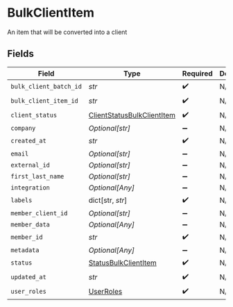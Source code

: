 # BulkClientItem

An item that will be converted into a client


## Fields

| Field                                                                           | Type                                                                            | Required                                                                        | Description                                                                     |
| ------------------------------------------------------------------------------- | ------------------------------------------------------------------------------- | ------------------------------------------------------------------------------- | ------------------------------------------------------------------------------- |
| `bulk_client_batch_id`                                                          | *str*                                                                           | :heavy_check_mark:                                                              | N/A                                                                             |
| `bulk_client_item_id`                                                           | *str*                                                                           | :heavy_check_mark:                                                              | N/A                                                                             |
| `client_status`                                                                 | [ClientStatusBulkClientItem](../../models/shared/clientstatusbulkclientitem.md) | :heavy_check_mark:                                                              | N/A                                                                             |
| `company`                                                                       | *Optional[str]*                                                                 | :heavy_minus_sign:                                                              | N/A                                                                             |
| `created_at`                                                                    | *str*                                                                           | :heavy_check_mark:                                                              | N/A                                                                             |
| `email`                                                                         | *Optional[str]*                                                                 | :heavy_minus_sign:                                                              | N/A                                                                             |
| `external_id`                                                                   | *Optional[str]*                                                                 | :heavy_minus_sign:                                                              | N/A                                                                             |
| `first_last_name`                                                               | *Optional[str]*                                                                 | :heavy_minus_sign:                                                              | N/A                                                                             |
| `integration`                                                                   | *Optional[Any]*                                                                 | :heavy_minus_sign:                                                              | N/A                                                                             |
| `labels`                                                                        | dict[str, *str*]                                                                | :heavy_check_mark:                                                              | N/A                                                                             |
| `member_client_id`                                                              | *Optional[str]*                                                                 | :heavy_minus_sign:                                                              | N/A                                                                             |
| `member_data`                                                                   | *Optional[Any]*                                                                 | :heavy_minus_sign:                                                              | N/A                                                                             |
| `member_id`                                                                     | *str*                                                                           | :heavy_check_mark:                                                              | N/A                                                                             |
| `metadata`                                                                      | *Optional[Any]*                                                                 | :heavy_minus_sign:                                                              | N/A                                                                             |
| `status`                                                                        | [StatusBulkClientItem](../../models/shared/statusbulkclientitem.md)             | :heavy_check_mark:                                                              | N/A                                                                             |
| `updated_at`                                                                    | *str*                                                                           | :heavy_check_mark:                                                              | N/A                                                                             |
| `user_roles`                                                                    | [UserRoles](../../models/shared/userroles.md)                                   | :heavy_check_mark:                                                              | N/A                                                                             |